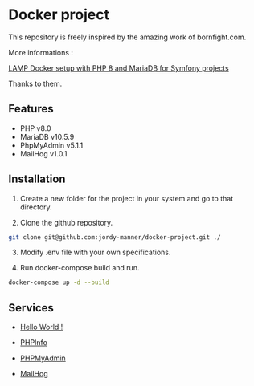# Docker project

This repository is freely inspired by the amazing work of bornfight.com.

More informations :

[LAMP Docker setup with PHP 8 and MariaDB for Symfony projects](https://www.bornfight.com/blog/blog-lamp-docker-setup-with-php-8-and-mariadb-for-symfony-projects/)

Thanks to them.

## Features

- PHP v8.0
- MariaDB v10.5.9
- PhpMyAdmin v5.1.1
- MailHog v1.0.1

## Installation

1. Create a new folder for the project in your system and go to that directory.

2. Clone the github repository.

```bash
git clone git@github.com:jordy-manner/docker-project.git ./
```

3. Modify .env file with your own specifications.

4. Run docker-compose build and run.

```bash
docker-compose up -d --build
```

## Services

- [Hello World !](http://127.0.0.1:8101)

- [PHPInfo](http://127.0.0.1:8101/phpinfo.php)

- [PHPMyAdmin](http://127.0.0.1:8102)

- [MailHog](http://127.0.0.1:8103)